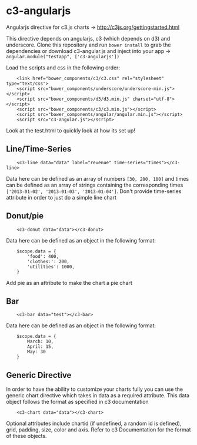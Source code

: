 c3-angularjs
============

Angularjs directive for c3.js charts -> http://c3js.org/gettingstarted.html

This directive depends on angularjs, c3 (which depends on d3) and underscore. Clone this repository and run ```bower install``` to grab the dependencies or download c3-angular.js and inject into your app -> ```angular.module("testapp", ['c3-angularjs'])```

Load the scripts and css in the following order:
```
	<link href="bower_components/c3/c3.css" rel="stylesheet" type="text/css">
	<script src="bower_components/underscore/underscore-min.js"></script>
	<script src="bower_components/d3/d3.min.js" charset="utf-8"></script>
	<script src="bower_components/c3/c3.min.js"></script>
	<script src="bower_components/angular/angular.min.js"></script>
	<script src="c3-angular.js"></script>
```

Look at the test.html to quickly look at how its set up!

Line/Time-Series
-------

```
	<c3-line data="data" label="revenue" time-series="times"></c3-line>
```

Data here can be defined as an array of numbers ```[30, 200, 100]``` and times can be defined as an array of strings containing the corresponding times ```['2013-01-02', '2013-01-03', '2013-01-04']```. Don't provide time-series attribute in order to just do a simple line chart

Donut/pie
-------

```
	<c3-donut data="data"></c3-donut>
```

Data here can be defined as an object in the following format:
```
	$scope.data = {
	    'food': 400,
	    'clothes:': 200,
	   	'utilities': 1000,
	}
```
Add pie as an attribute to make the chart a pie chart

Bar
-------

```
	<c3-bar data="test"></c3-bar>
```

Data here can be defined as an object in the following format:
```
	$scope.data = {
	    March: 10,
    	April: 15,
   		May: 30
	}
```



Generic Directive
-------
In order to have the ability to customize your charts fully you can use the generic chart directive which takes in data as a required attribute. This data object follows the format as specified in c3 documentation

```
    <c3-chart data="data"></c3-chart>
```

Optional attributes include chartid (if undefined, a random id is defined), grid, padding, size, color and axis. Refer to c3 Documentation for the format of these objects. 


